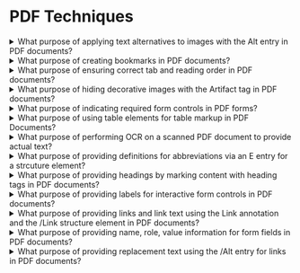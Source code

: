 # PDF Techniques

<details>
  <summary>What purpose of applying text alternatives to images with the Alt entry in PDF documents?</summary>

The objective of this technique is to provide text alternatives for images via an /Alt entry in the property list for a Tag. This is normally accomplished using a tool for authoring PDF.

**Procedure:**

1. Verify the images have /Alt entries on an enclosing tag by one of the following:

- Read teh PDF document with a screen reader, listening to hear that the equivalent text is read when tabbing to the non-text object or hearing the alternative text read when reading the content line-by-line.
- Using a PDF editor, check that a text alternative is displayed for each image.
- Use a tool which is capable of showing the /Alt entry value, such as aDesigner, to open the PDF document and view the GUI summary to read the text alternatives for images.
- Use a tool that exposes the document through the accessibility API and verify that images have required text equivalents.

[More >>](https://www.w3.org/WAI/WCAG22/Techniques/pdf/PDF1)

</details>

<details>
  <summary>What purpose of creating bookmarks in PDF documents?</summary>

The intent of this technique is to make it possible for users to locate content using bookmarks in long documents.

A person with cognitive disabilities may prefer a hierarchical outline that provides an overview of the document rather than reading and traversing through many pages. This is also a conventional means of navigating a document that benefits all users.

**Procedure:**

1. Check that the Bookmarks panel displays bookmarks.
2. Check that the bookmarks link to the correct sections in the document.

[More >>](https://www.w3.org/WAI/WCAG22/Techniques/pdf/PDF2)

</details>

<details>
  <summary>What purpose of ensuring correct tab and reading order in PDF documents?</summary>

The intent of this technique is to ensure that users can navigate through content in a logical order that is consistent with the meaning of the content. Correct tab and reading order is typically accomplished using a tool for authoring PDF.

**Procedure:**

1. Verify that the content is in the correct reading order by one of the following:

- Read the PDF document with a screen reader or a tool that reads aloud, listening to hear that each element is read in the correct order.
- Use a tool that exposes the document through the accessibility API, and verify that the reading order is correct.

2. Verify that the tab order is correct for focusable content by one of the following:

- Use the tab key to traverse the focus order in the document.
- Use a tool that is capable of showing the page object entry that specifies the tab order setting to open the PDF document and view the setting.

[More >>](https://www.w3.org/WAI/WCAG22/Techniques/pdf/PDF3)

</details>

<details>
  <summary>What purpose of hiding decorative images with the Artifact tag in PDF documents?</summary>

The purpose of this technique is to show how purely decorative images in PDF documents can be marked so that they can be ignored by Assistive Technology by using the /Artifact tag. This is typically accomplished by using a tool for authoring PDF.

**Procedure:**

1. For an image that is purely decorative, use one of the following to verify that it is marked as an artifact:

- Read the PDF document with a screen reader, listening to hear that the docorative images is not announced when reading the content line-by-line.
- Using a PDF editor, make sure the decorative image is marked as an artifact.
- Reflow the doucment and make sure the decorative image does not appear on the page.
- Use a tool that is capable of showing the /Artifact entry or property list, such as aDesigner, to open the PDF document and verify that decoartive images are marked as artifacts.
- Use a tool that exposes the document through the accessibility API and verify that the decorative image is not exposed through the API.

[More >>](https://www.w3.org/WAI/WCAG22/Techniques/pdf/PDF4)

</details>

<details>
  <summary>What purpose of indicating required form controls in PDF forms?</summary>

The purpose of this technique is to notify the user when a field that must be completed has not been competed in a PDF form. Required fields are implemented using the /Ff entry in the form field's dictionary. This is normally accomplished using a tool for authoring PDFs.

**Procedure:**

1. Check that the required status is indicated in the form contrl's label.
2. Leave the fields blank and submit the form. Check that an alert describing the error is provided.
3. Use a tool that exposes the document through the accessibility API and verify that the required property is indicated.

[More >>](https://www.w3.org/WAI/WCAG22/Techniques/pdf/PDF5)

</details>

<details>
  <summary>What purpose of using table elements for table markup in PDF Documents?</summary>

The purpose of this technique is to show how tables in PDF documents can be marked up so that they are recognized by assistive technology. This is typically accomplished by using a tool for authoring PDF.

**Procedure:**

1. For each table, confirm one of the following:

- Read the PDF document with a screen reader, listening to hear that the tabular information is presented in a way that preserves logical relationships among the table header and data cells.
- Using a PDF editor, verify that the appropriate TR, TH, and TD tags are in the proper reading order and hierarchy in the table tree.
- Use a tool which is capable of showing the table elements to open the PDF document, view the table structure, and verify that it contains the approproate TR, TH, TD structures.
- Use a tool that exposes the document through the accessibility API, and verify that the table structure contains the appropriate TR, TH, and TD structures, and that they are in the proper reading order and hierarchy.

[More >>](https://www.w3.org/WAI/WCAG22/Techniques/pdf/PDF6)

</details>

<details>
  <summary>What purpose of performing OCR on a scanned PDF document to provide actual text?</summary>

The purpose of this technique is to ensure that visually rendered text is presented in such a manner that it can be perceived without its visual presntation interfering with its readability.

**Procedure:**

For each page converted to text using OCR, ensure that the resulting PDF has been converted correctly, using one of the following ways:

1. Read teh PDF document with a screen reader or a tool that reads aloud listening to hear that all text is read correctly and in the correct reading order.
2. Save the document as text and check that the converted text is complete and in the correct reading order.
3. Use a tool that is capable of showing the converted content to open the PDF document and verify that all text was converted and is in the correct reading order.
4. Use a tool that exposes the document through the accessibility API and verify that all text was converted and is in the correct reading order.

[More >>](https://www.w3.org/WAI/WCAG22/Techniques/pdf/PDF7)

</details>

<details>
  <summary>What purpose of providing definitions for abbreviations via an E entry for a strcuture element?</summary>

The purpose of this technique is to provide an expansion or definition of an abbreviation for the first occurrence of the abbreviation. For example, a reference to an abbreviation, such as "WCAG", should be available as "Web Content Accessibility Guidelines (WCAG)" on its first occurrence in a document.

**Procedure:**

Verify that the first occurrence of abbreviations that require expansion text have /E entries on an enclosing tag by one of the following and that both the abbreviation and the expansion text are provided:

- In a PDF editor, locate the tag for the text that is the abbreviation, and check that an expansion or definition is provided for each abbreviaotion in the Expansion Text field in the corresponding tag's properties.
- Read the PDF document with a screen reader, listening to hear that on the first occurence, the abbreviation and expansion are read when the screen reader reads the content line-by-line.
- Use a tool that is capable of showing the /E entry value, such as aDesigner to open the PDF document and view the GUI summary to read the text expansions for abbreviations.
- Use a tool that exposes the document through the accessibility API and verify that the text expaonsion of the abbreviation is properly implemented.

[More >>](https://www.w3.org/WAI/WCAG22/Techniques/pdf/PDF8)

</details>

<details>
  <summary>What purpose of providing headings by marking content with heading tags in PDF documents?</summary>

The purpose of this technique is to show how headings in PDF documents can be marked so that they are recognized by assistive technologies. Headings are marked up using the heading elements (H, H1, H2, ... H6) in the structure tree. This is typically accomplished by using a tool for authoring PDF.

**Procedure:**

For all PDF content that is divied into separate sections, use one of the following to verify that headings are tagged correctly:

- Read the PDF document with a screen reader, listening to hear that the list of headings is announced correctly.
- Using a PDF editor, make sure that headings are tagged correctly.
- Use a tool that is capable of showing the /Headn entries to open the PDF document and verify that headings are tagged correctly.
- Use a tool that exposes the document through the accessibility API and verify that the headings are tagged correctly.

[More >>](https://www.w3.org/WAI/WCAG22/Techniques/pdf/PDF9)

</details>

<details>
  <summary>What purpose of providing labels for interactive form controls in PDF documents?</summary>

The purpose of this technique is to ensure that users of assistive technology are able to perceive form control labels and understand how form controls are used.

**Procedure:**

1. For each form control, verify visually that the label is positioned correctly in relation to the control.
2. For each form control, verify that the name is programmatically associated with the control by one of the following:

- Open the PDF document with a tool that is capable of showing the name assocaited with the control and verify that the name is assocaited correctly with the control.
- Use a tool that exposes the document through the accessibility API, and verify that the name is associated correctly with the control.

[More >>](https://www.w3.org/WAI/WCAG22/Techniques/pdf/PDF10)

</details>

<details>
  <summary>What purpose of providing links and link text using the Link annotation and the /Link structure element in PDF documents?</summary>

The purpose of this technique is to show how link text in PDF documents can be marked up to be recognizable by keyboard and assistive technology users. That is, the link information is programmatically available to user agents so that links are recognizable when presented in a different format. This is typically accomplished by using a tool for authoring PDF.

**Procedure:**

1. Read each PDF document with a screen reader, listening to hear that the link is read correctly and that it describes the purpose of the link.
2. Visually scan the tag tree to verify that the link is tagged correctly and the link text is exposed.
3. Use a tool that is capable of showing the /Link entry value to open the PDF document and view the hyperlink and link text.
4. Use a tool that exposes the document through the accessbility API and verify that the link has the correct link text.
5. Tab to each link and check that it can be followed to its target by pressing Enter.

[More >>](https://www.w3.org/WAI/WCAG22/Techniques/pdf/PDF11)

</details>

<details>
  <summary>What purpose of providing name, role, value information for form fields in PDF documents?</summary>

The purpose of this technique is to ensure that assistive technologies can gather information about and interact with form controls in PDF content.

**Procedure:**

1. For the form control, verify that name, role, and value/state are specified by one of the following:

- Use a screen reader to navigate to the form control and check that it can be activated or that its value can be changed. Verify that the name (tooltip) and role are announced.
- Use a tool capable of showing the form field information to open the PDF doucment and verify that the form control has the correct name, role, value, and state infromation.
- Use a tool that exposes the document through the accessibility API, and verify that the form control has the correct name, role, value, and state infromation.

[More >>](https://www.w3.org/WAI/WCAG22/Techniques/pdf/PDF12)

</details>

<details>
  <summary>What purpose of providing replacement text using the /Alt entry for links in PDF documents?</summary>

The purpose of this technique is to provide replacement link text via the /Alt entry in the property list for a tag. This is usually not necessary, but in some situations, additional information beyond the visible link text is needed particularly for screen reader users. Screen readers can read visible link text, but replacing the screen text with meaningful alternate text for links in a PDF document can make links more accessible.

**Procedure:**

1. For the hyperlink, verify that the alternate link text is properly coded by one of the following:

- Read the PDF document with a screen reader, listening to hear that the alternate link text is read correctly.
- Use a tool that is capable of showing the /Alt entry to open the PDF document and view the hyperlink and alternate link text.
- Use a tool that exposes the doucment through the accessibility API and verify that the alternate link text is the for the link.

[More >>](https://www.w3.org/WAI/WCAG22/Techniques/pdf/PDF13)

</details>
